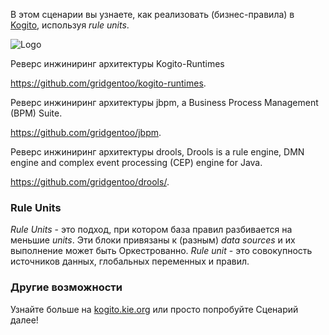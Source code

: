 В этом сценарии вы узнаете, как реализовать (бизнес-правила) в [Kogito](https://kogito.kie.org), используя _rule units_.

![Logo](/openshift/assets/middleware/middleware-kogito/logo.png)

Реверс инжиниринг архитектуры Kogito-Runtimes  

https://github.com/gridgentoo/kogito-runtimes. 

Реверс инжиниринг архитектуры jbpm, a Business Process Management (BPM) Suite. 

https://github.com/gridgentoo/jbpm. 

Реверс инжиниринг архитектуры drools, Drools is a rule engine, DMN engine and complex event processing (CEP) engine for Java. 

https://github.com/gridgentoo/drools/. 

### Rule Units

_Rule Units_ - это подход, при котором база правил разбивается на меньшие _units_. Эти блоки привязаны к (разным) _data sources_  и их выполнение может быть Оркестрованно. _Rule unit_ - это совокупность источников данных, глобальных переменных и правил.

### Другие возможности

Узнайте больше на [kogito.kie.org](https://kogito.kie.org) или просто попробуйте Сценарий далее!
